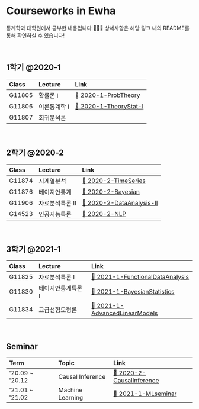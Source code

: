 # Courseworks in Ewha  
통계학과 대학원에서 공부한 내용입니다 👩🏻‍🎓 상세사항은 해당 링크 내의 README를 통해 확인하실 수 있습니다! 

<br> 

## 1학기 @2020-1
|Class|Lecture|Link|
|:-|:-|:-|
|G11805|확률론 I|[📂 2020-1-ProbTheory](https://github.com/jbeen2/Today-I-Learned/tree/main/2020-1-ProbTheory)|
|G11806|이론통계학 I|[📂 2020-1-TheoryStat-I](https://github.com/jbeen2/Today-I-Learned/tree/main/2020-1-TheoryStat-I)|
|G11807|회귀분석론||

<br> 

## 2학기 @2020-2
|Class|Lecture|Link|
|:-|:-|:-|
|G11874|시계열분석|[📂 2020-2-TimeSeries](https://github.com/jbeen2/Today-I-Learned/tree/main/2020-2-TimeSeries)|
|G11876|베이지안통계|[📂 2020-2-Bayesian](https://github.com/jbeen2/Today-I-Learned/tree/main/2020-2-Bayesian)|
|G11906|자료분석특론 II|[📂 2020-2-DataAnalysis-II](https://github.com/jbeen2/Today-I-Learned/tree/main/2020-2-DataAnalysis-II)|
|G14523|인공지능특론|[📂 2020-2-NLP](https://github.com/jbeen2/Today-I-Learned/tree/main/2020-2-NLP)|


<br> 

## 3학기 @2021-1
|Class|Lecture|Link|
|:-|:-|:-|
|G11825|자료분석특론 I|[📂 2021-1-FunctionalDataAnalysis](https://github.com/jbeen2/Today-I-Learned/tree/main/2021-1-FunctionalDataAnalysis)|
|G11830|베이지안통계특론 I|[📂 2021-1-BayesianStatistics](https://github.com/jbeen2/Today-I-Learned/tree/main/2021-1-BayesianStatistics)|
|G11834|고급선형모형론|[📂 2021-1-AdvancedLinearModels](https://github.com/jbeen2/Today-I-Learned/tree/main/2021-1-AdvancedLinearModels)|

<br> 

## Seminar
|Term|Topic|Link|
|:-|:-|:-|
|'20.09 ~ '20.12|Causal Inference|[📂 2020-2-CausalInference](https://github.com/jbeen2/Today-I-Learned/tree/main/2020-2-CausalInference)|
|'21.01 ~ '21.02|Machine Learning|[📂 2021-1-MLseminar](https://github.com/jbeen2/Today-I-Learned/tree/main/2021-1-MLseminar)|

<br> 

